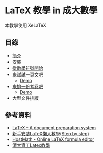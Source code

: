 # LaTeX 教學 in 成大數學
本教學使用 XeLaTeX

## 目錄
* [簡介](https://github.com/andylee830914/Learning_LaTeX/blob/master/latex_00_intro.pdf)
* [安裝](https://github.com/andylee830914/Learning_LaTeX/blob/master/latex_01_install.pdf)
* [從數學符號開始](https://github.com/andylee830914/Learning_LaTeX/blob/master/latex_02_math_syntax.pdf)
* [來試試一頁文吧](https://github.com/andylee830914/Learning_LaTeX/blob/master/latex_03_article.pdf)
   * [Demo](https://github.com/andylee830914/Learning_LaTeX/blob/master/Demo/article%20demo/demo.pdf)
* [來排一份考卷吧](https://github.com/andylee830914/Learning_LaTeX/blob/master/latex_04_exam.pdf)
   * [Demo](https://github.com/andylee830914/Learning_LaTeX/blob/master/Demo/exam%20demo/exam.pdf)
* 大型文件排版

## 參考資料
* [LaTeX – A document preparation system](https://latex-project.org)
* [新手安裝LaTeX懶人教學(Step by step)]( http://leavedcorn.pixnet.net/blog/post/24773932-新手安裝latex懶人教學(step-by-step))
* [HostMath - Online LaTeX formula editor](http://www.hostmath.com)
* [清大資工Latex教學](http://www.cs.nthu.edu.tw/~cherung/teaching/2009cs5321/link/latex.pdf)
